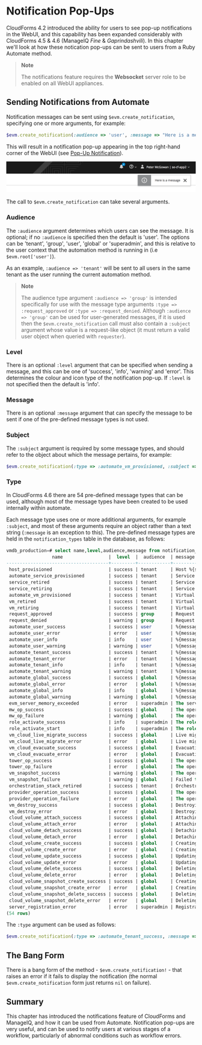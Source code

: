 # Notification Pop-Ups

CloudForms 4.2 introduced the ability for users to see pop-up notifications in the WebUI, and this capability has been expanded considerably with CloudForms 4.5 & 4.6 (ManageIQ *Fine* & *Gaprindashvili*). In this chapter we'll look at how these notication pop-ups can be sent to users from a Ruby Automate method. 

> **Note**
> 
> The notifications feature requires the **Websocket** server role to be enabled on all WebUI appliances.

## Sending Notifications from Automate

Notification messages can be sent using `$evm.create_notification`, specifying one or more arguments, for example:
 
``` ruby
$evm.create_notification(:audience => 'user', :message => "Here is a message")
```

This will result in a notification pop-up appearing in the top right-hand corner of the WebUI (see [Pop-Up Notification](#i1)).

![Pop-Up Notification](images/screenshot1.png)

The call to `$evm.create_notification` can take several arguments.
 
### Audience
 
The `:audience` argument determines which users can see the message. It is optional; if no `:audience` is specified then the default is 'user'. The options can be 'tenant', 'group', 'user', 'global' or 'superadmin', and this is relative to the user context that the automation method is running in (i.e `$evm.root['user']`). 

As an example, `:audience => 'tenant'` will be sent to all users in the same tenant as the user running the current automation method.

> **Note**
> 
> The audience type argument `:audience => 'group'` is intended specifically for use with the message type arguments `:type => :request_approved` or `:type => :request_denied`. Although `:audience => 'group'` can be used for user-generated messages, if it is used then the `$evm.create_notification` call must also contain a `:subject` argument whose value is a request-like object (it must return a valid user object when queried with `requester`).

 
### Level
 
There is an optional `:level` argument that can be specified when sending a message, and this can be one of 'success', 'info', 'warning' and 'error'. This determines the colour and icon type of the notification pop-up. If `:level` is not specified then the default is 'info'.
 
### Message
 
There is an optional `:message` argument that can specify the message to be sent if one of the pre-defined message types is not used.
 
### Subject

The `:subject` argument is required by some message types, and should refer to the object about which the message pertains, for example:

``` ruby
$evm.create_notification(:type => :automate_vm_provisioned, :subject => $evm.root['vm'])
```

### Type
 
In CloudForms 4.6 there are 54 pre-defined message types that can be used, although most of the message types have been created to be used internally within automate.
 
Each message type uses one or more additional arguments, for example `:subject`, and most of these arguments require an object rather than a text string (`:message` is an exception to this). The pre-defined message types are held in the `notification_types` table in the database, as follows:

``` sql
vmdb_production=# select name,level,audience,message from notification_types;
                 name                 |  level  |  audience  | message
--------------------------------------+---------+------------+----------------------------------------------------------------------------------------------------------------------------------------------
 host_provisioned                     | success | tenant     | Host %{subject} has been provisioned.
 automate_service_provisioned         | success | tenant     | Service %{subject} has been provisioned.
 service_retired                      | success | tenant     | Service %{subject} has been retired.
 service_retiring                     | success | tenant     | Service %{subject} has started retirement.
 automate_vm_provisioned              | success | tenant     | Virtual Machine %{subject} has been provisioned.
 vm_retired                           | success | tenant     | Virtual Machine %{subject} has been retired.
 vm_retiring                          | success | tenant     | Virtual Machine %{subject} has started retirement.
 request_approved                     | success | group      | Request %{subject} has been approved.
 request_denied                       | warning | group      | Request %{subject} has been denied.
 automate_user_success                | success | user       | %{message}
 automate_user_error                  | error   | user       | %{message}
 automate_user_info                   | info    | user       | %{message}
 automate_user_warning                | warning | user       | %{message}
 automate_tenant_success              | success | tenant     | %{message}
 automate_tenant_error                | error   | tenant     | %{message}
 automate_tenant_info                 | info    | tenant     | %{message}
 automate_tenant_warning              | warning | tenant     | %{message}
 automate_global_success              | success | global     | %{message}
 automate_global_error                | error   | global     | %{message}
 automate_global_info                 | info    | global     | %{message}
 automate_global_warning              | warning | global     | %{message}
 evm_server_memory_exceeded           | error   | superadmin | The server %{name} memory usage %{memory_usage} exceeded limit %{memory_threshold}.  The server process %{pid} exited and will be restarted.
 mw_op_success                        | success | global     | The operation %{op_name} %{op_arg} on %{mw_server} completed successfully.
 mw_op_failure                        | warning | global     | The operation %{op_name} %{op_arg} on %{mw_server} has failed to complete. Please check the logs for further details.
 role_activate_success                | info    | superadmin | The role %{role_name} has been activated on server %{server_name}
 role_activate_start                  | info    | superadmin | The role %{role_name} has started activation on server %{server_name}
 vm_cloud_live_migrate_success        | success | global     | Live migrating Instance %{instance_name} completed successfully.
 vm_cloud_live_migrate_error          | error   | global     | Live migrating Instance %{instance_name} failed: %{error_message}
 vm_cloud_evacuate_success            | success | global     | Evacuating Instance %{instance_name} completed successfully.
 vm_cloud_evacuate_error              | error   | global     | Evacuating Instance %{instance_name} failed: %{error_message}
 tower_op_success                     | success | global     | The operation %{op_name} %{op_arg} on %{tower} completed successfully.
 tower_op_failure                     | error   | global     | The operation %{op_name} %{op_arg} on %{tower} has failed to complete. Please check the logs for further details.
 vm_snapshot_success                  | warning | global     | The operation %{snapshot_op} on snapshot of %{subject} completed successfully.
 vm_snapshot_failure                  | warning | global     | Failed to %{snapshot_op} snapshot of %{subject}: %{error}
 orchestration_stack_retired          | success | tenant     | Orchestration Stack %{subject} has been retired.
 provider_operation_success           | success | global     | The operation %{method} on %{target_name} completed successfully.
 provider_operation_failure           | error   | global     | The operation %{method} on %{target_name} failed: %{error}
 vm_destroy_success                   | success | global     | Destroying Virtual Machine %{subject} completed successfully.
 vm_destroy_error                     | error   | global     | Destroying Virtual Machine %{subject} failed: %{error_message}
 cloud_volume_attach_success          | success | global     | Attaching Volume %{subject} to Instance %{instance_name} completed successfully.
 cloud_volume_attach_error            | error   | global     | Attaching Volume %{subject} to Instance %{instance_name} failed: %{error_message}
 cloud_volume_detach_success          | success | global     | Detaching Volume %{subject} from Instance %{instance_name} completed successfully.
 cloud_volume_detach_error            | error   | global     | Detaching Volume %{subject} from Instance %{instance_name} failed: %{error_message}
 cloud_volume_create_success          | success | global     | Creating Volume %{volume_name} completed successfully.
 cloud_volume_create_error            | error   | global     | Creating Volume %{volume_name} failed: %{error_message}
 cloud_volume_update_success          | success | global     | Updating Volume %{subject} completed successfully.
 cloud_volume_update_error            | error   | global     | Updating Volume %{subject} failed: %{error_message}
 cloud_volume_delete_success          | success | global     | Deleting Volume %{subject} completed successfully.
 cloud_volume_delete_error            | error   | global     | Deleting Volume %{subject} failed: %{error_message}
 cloud_volume_snapshot_create_success | success | global     | Creating Snapshot %{snapshot_name} of Volume %{volume_name} completed successfully.
 cloud_volume_snapshot_create_error   | error   | global     | Creating Snapshot %{snapshot_name} of Volume %{volume_name} failed: %{error_message}
 cloud_volume_snapshot_delete_success | success | global     | Deleting Snapshot %{subject} of Volume %{volume_name} completed successfully.
 cloud_volume_snapshot_delete_error   | error   | global     | Deleting Snapshot %{subject} of Volume %{volume_name} failed: %{error_message}
 server_registration_error            | error   | superadmin | Registration failed for server %{server_name}
(54 rows)
```

The `:type` argument can be used as follows:

``` ruby
$evm.create_notification(:type => :automate_tenant_success, :message => 'test')
```
## The Bang Form

There is a bang form of the method - `$evm.create_notification!` - that raises an error if it fails to display the notification (the normal `$evm.create_notification` form just returns `nil` on failure).

## Summary

This chapter has introduced the notifications feature of CloudForms and ManageIQ, and how it can be used from Automate. Notification pop-ups are very useful, and can be used to notify users at various stages of a workflow, particularly of abnormal conditions such as workflow errors. 

